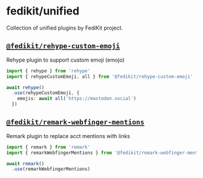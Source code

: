 # fedikit/unified

Collection of unified plugins by FediKit project.

## [`@fedikit/rehype-custom-emoji`](/packages/rehype-custom-emoji/)

Rehype plugin to support custom emoji (emojo)

```ts
import { rehype } from 'rehype'
import { rehypeCustomEmoji, all } from '@fedikit/rehype-custom-emoji'

await rehype()
  .use(rehypeCustomEmoji, {
    emojis: await all('https://mastodon.social')
  })
```

## [`@fedikit/remark-webfinger-mentions`](/packages/remark-webfinger-mentions/)

Remark plugin to replace acct mentions with links

```ts
import { remark } from 'remark'
import { remarkWebfingerMentions } from '@fedikit/remark-webfinger-mentions'

await remark()
  .use(remarkWebfingerMentions)
```
